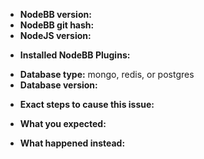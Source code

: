 <!-- 
	== Github Issues are for bug reports and feature requests only ==
	== Please visit https://community.nodebb.org for other support ==
	== Found a security exploit? Please email us at security@nodebb.org instead for immediate attention ==
	==   → DO NOT SUBMIT VULNERABILITIES TO THE PUBLIC BUG TRACKER ==
-->

<!-- ++ Please include the following information when submitting a bug report ++ -->

- **NodeBB version:** 
- **NodeBB git hash:** 
- **NodeJS version:**
<!-- (to find your git hash, execute `git rev-parse HEAD` from the main NodeBB directory) -->
- **Installed NodeBB Plugins:** 
<!-- (to find installed plugins run ./nodebb plugins) -->
- **Database type:** mongo, redis, or postgres
- **Database version:** 
<!-- `mongod --version`, `redis-server --version`, or `postgres --version` -->
- **Exact steps to cause this issue:**
<!--
	1. First I did this...
	2. Then, I clicked on this item...

	A quick note: MP4 and MOV formatted video files are now allowed to be uploaded to GH.
	Please upload if reproduction steps are hard to describe or reproduce reliably.
-->
- **What you expected:**
<!-- e.g. I expected *abc* to *xyz* -->
- **What happened instead:**
<!-- e.g. Instead, I got *zyx* and NodeBB set fire to my house -->

<!-- Thank you! -->
